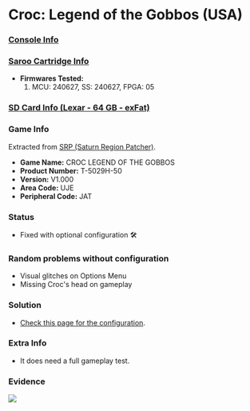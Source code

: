 # Croc: Legend of the Gobbos (USA)

### [Console Info](../../../../../Info/Consoles/VA13/README.md)

### [Saroo Cartridge Info](../../../../../Info/Cartridges/RetroGameParadiseStore/1.32F/README.md)

- <b>Firmwares Tested:</b>
  1. MCU: 240627, SS: 240627, FPGA: 05

### [SD Card Info (Lexar - 64 GB - exFat)](../../../../../Info/SdCards/Lexar/64GB/exfat/README.md)

### Game Info

Extracted from [SRP (Saturn Region Patcher)](https://segaxtreme.net/resources/saturn-region-patcher.81/download).

- <b>Game Name:</b> CROC LEGEND OF THE GOBBOS
- <b>Product Number:</b> T-5029H-50
- <b>Version:</b> V1.000
- <b>Area Code:</b> UJE
- <b>Peripheral Code:</b> JAT

### Status

- Fixed with optional configuration :hammer_and_wrench:

### Random problems without configuration

- Visual glitches on Options Menu
- Missing Croc's head on gameplay

### Solution

- [Check this page for the configuration](https://github.com/williamdsw/saroo-configuration-list/blob/master/U/T-5029H-50/README.md).

### Extra Info

- It does need a full gameplay test.

### Evidence

[![](https://img.youtube.com/vi/BPneUdYxAtk/0.jpg)](https://www.youtube.com/watch?v=BPneUdYxAtk)
